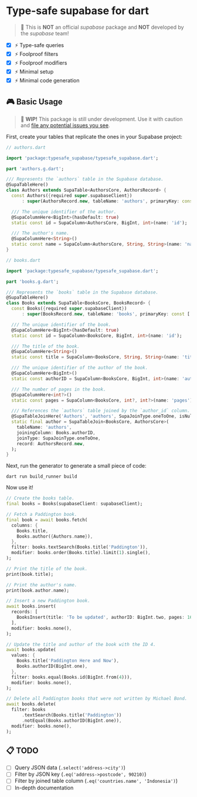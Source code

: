 # Type-safe supabase for dart
> 🚨 This is **NOT** an official *supabase* package and **NOT** developed by the *supabase* team!
- [x] ⚡️ Type-safe queries
- [x] ⚡️ Foolproof filters
- [x] ⚡️ Foolproof modifiers
- [x] ⚡️ Minimal setup
- [x] ⚡️ Minimal code generation

## 🎮 Basic Usage

> 🚧 **WIP!** This package is still under development. Use it with caution and [file any potential issues you see](https://github.com/JakesMD/typesafe-supabase/issues).

First, create your tables that replicate the ones in your Supabase project:
``` dart
// authors.dart

import 'package:typesafe_supabase/typesafe_supabase.dart';

part 'authors.g.dart';

/// Represents the `authors` table in the Supabase database.
@SupaTableHere()
class Authors extends SupaTable<AuthorsCore, AuthorsRecord> {
  const Authors({required super.supabaseClient})
      : super(AuthorsRecord.new, tableName: 'authors', primaryKey: const ['id']);

  /// The unique identifier of the author.
  @SupaColumnHere<BigInt>(hasDefault: true)
  static const id = SupaColumn<AuthorsCore, BigInt, int>(name: 'id');

  /// The author's name.
  @SupaColumnHere<String>()
  static const name = SupaColumn<AuthorsCore, String, String>(name: 'name');
}
```
``` dart
// books.dart

import 'package:typesafe_supabase/typesafe_supabase.dart';

part 'books.g.dart';

/// Represents the `books` table in the Supabase database.
@SupaTableHere()
class Books extends SupaTable<BooksCore, BooksRecord> {
  const Books({required super.supabaseClient})
      : super(BooksRecord.new, tableName: 'books', primaryKey: const ['id']);

  /// The unique identifier of the book.
  @SupaColumnHere<BigInt>(hasDefault: true)
  static const id = SupaColumn<BooksCore, BigInt, int>(name: 'id');

  /// The title of the book.
  @SupaColumnHere<String>()
  static const title = SupaColumn<BooksCore, String, String>(name: 'title');

  /// The unique identifier of the author of the book.
  @SupaColumnHere<BigInt>()
  static const authorID = SupaColumn<BooksCore, BigInt, int>(name: 'author_id');

  /// The number of pages in the book.
  @SupaColumnHere<int?>()
  static const pages = SupaColumn<BooksCore, int?, int?>(name: 'pages');

  /// References the `authors` table joined by the `author_id` column.
  @SupaTableJoinHere('Authors', 'authors', SupaJoinType.oneToOne, isNullable: false)
  static final author = SupaTableJoin<BooksCore, AuthorsCore>(
    tableName: 'authors',
    joiningColumn: Books.authorID,
    joinType: SupaJoinType.oneToOne,
    record: AuthorsRecord.new,
  );
}
```

Next, run the generator to generate a small piece of code:
```
dart run build_runner build
```

Now use it!
``` dart
// Create the books table.
final books = Books(supabaseClient: supabaseClient);

// Fetch a Paddington book.
final book = await books.fetch(
  columns: {
    Books.title,
    Books.author({Authors.name}),
  },
  filter: books.textSearch(Books.title('Paddington')),
  modifier: books.order(Books.title).limit(1).single(),
);

// Print the title of the book.
print(book.title);

// Print the author's name.
print(book.author.name);

// Insert a new Paddington book.
await books.insert(
  records: [
    BooksInsert(title: 'To be updated', authorID: BigInt.two, pages: 160),
  ],
  modifier: books.none(),
);

// Update the title and author of the book with the ID 4.
await books.update(
  values: {
    Books.title('Paddington Here and Now'),
    Books.authorID(BigInt.one),
  },
  filter: books.equal(Books.id(BigInt.from(4))),
  modifier: books.none(),
);

// Delete all Paddington books that were not written by Michael Bond.
await books.delete(
  filter: books
      .textSearch(Books.title('Paddington'))
      .notEqual(Books.authorID(BigInt.one)),
  modifier: books.none(),
);
```

## 📋 TODO
- [ ] Query JSON data (`.select('address->city')`)
- [ ] Filter by JSON key (`.eq('address->postcode', 90210)`)
- [ ] Filter by joined table column (`.eq('countries.name', 'Indonesia')`)
- [ ] In-depth documentation